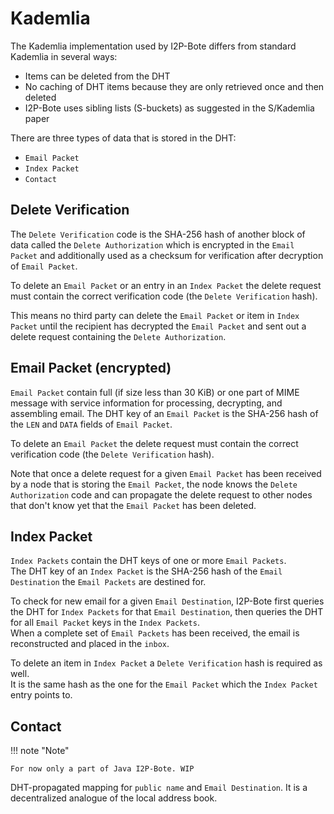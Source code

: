 # Kademlia

The Kademlia implementation used by I2P-Bote differs from standard Kademlia in several ways:

* Items can be deleted from the DHT
* No caching of DHT items because they are only retrieved once and then deleted
* I2P-Bote uses sibling lists (S-buckets) as suggested in the S/Kademlia paper

There are three types of data that is stored in the DHT:

* `Email Packet`
* `Index Packet`
* `Contact`

## Delete Verification

The `Delete Verification` code is the SHA-256 hash of another block of data called the `Delete Authorization` which is encrypted in the `Email Packet` and additionally used as a checksum for verification after decryption of `Email Packet`.

To delete an `Email Packet` or an entry in an `Index Packet` the delete request must contain the correct verification code (the `Delete Verification` hash).

This means no third party can delete the `Email Packet` or item in `Index Packet` until the recipient has decrypted the `Email Packet` and sent out a delete request containing the `Delete Authorization`. 

## Email Packet (encrypted)

`Email Packet` contain full (if size less than 30 KiB) or one part of MIME message with service information for processing, decrypting, and assembling email.
The DHT key of an `Email Packet` is the SHA-256 hash of the `LEN` and `DATA` fields of `Email Packet`.

To delete an `Email Packet` the delete request must contain the correct verification code (the `Delete Verification` hash).

Note that once a delete request for a given `Email Packet` has been received by a node that is storing the `Email Packet`, the node knows the `Delete Authorization` code and can propagate the delete request to other nodes that don't know yet that the `Email Packet` has been deleted.

## Index Packet

`Index Packets` contain the DHT keys of one or more `Email Packets`.  
The DHT key of an `Index Packet` is the SHA-256 hash of the `Email Destination` the `Email Packets` are destined for.

To check for new email for a given `Email Destination`, I2P-Bote first queries the DHT for `Index Packets` for that `Email Destination`, then queries the DHT for all `Email Packet` keys in the `Index Packets`.  
When a complete set of `Email Packets` has been received, the email is reconstructed and placed in the `inbox`.

To delete an item in `Index Packet` a `Delete Verification` hash is required as well.  
It is the same hash as the one for the `Email Packet` which the `Index Packet` entry points to.

## Contact

!!! note "Note"

    For now only a part of Java I2P-Bote. WIP

DHT-propagated mapping for `public name` and `Email Destination`.
It is a decentralized analogue of the local address book.
